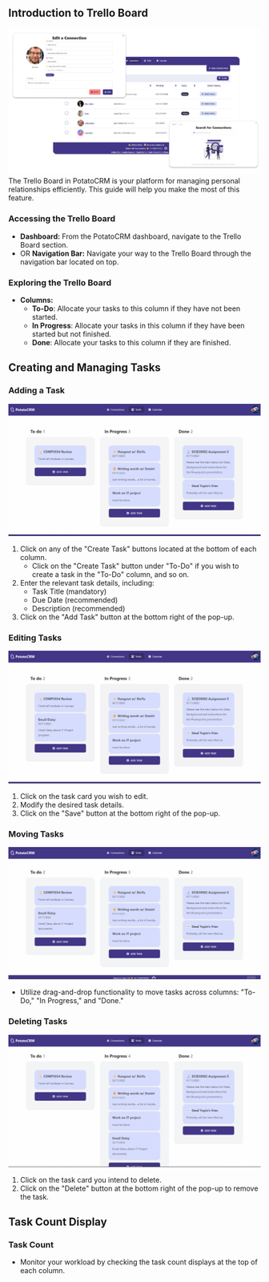 ## Introduction to Trello Board
![](/readme-images/Trello.png)
The Trello Board in PotatoCRM is your platform for managing personal relationships efficiently. This guide will help you make the most of this feature.

### Accessing the Trello Board
- **Dashboard:** From the PotatoCRM dashboard, navigate to the Trello Board section.
- OR **Navigation Bar:** Navigate your way to the Trello Board through the navigation bar located on top.

### Exploring the Trello Board
- **Columns:**
   - **To-Do**: Allocate your tasks to this column if they have not been started.
   - **In Progress**: Allocate your tasks in this column if they have been started but not finished.
   - **Done**: Allocate your tasks to this column if they are finished.

## Creating and Managing Tasks

### Adding a Task
![](/readme-images/adding_task.gif)
1. Click on any of the "Create Task" buttons located at the bottom of each column.
   - Click on the "Create Task" button under "To-Do" if you wish to create a task in the "To-Do" column, and so on.
3. Enter the relevant task details, including:
   - Task Title (mandatory)
   - Due Date (recommended)
   - Description (recommended)
4. Click on the "Add Task" button at the bottom right of the pop-up.

### Editing Tasks
![](/readme-images/editing_task.gif)
1. Click on the task card you wish to edit.
2. Modify the desired task details.
3. Click on the "Save" button at the bottom right of the pop-up.

### Moving Tasks
![](/readme-images/moving_task.gif)
- Utilize drag-and-drop functionality to move tasks across columns: "To-Do," "In Progress," and "Done."

### Deleting Tasks
![DeleteTaskGif](/readme-images/delete_task.gif)
1. Click on the task card you intend to delete.
2. Click on the "Delete" button at the bottom right of the pop-up to remove the task.

## Task Count Display

### Task Count
- Monitor your workload by checking the task count displays at the top of each column.


